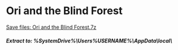 # Ori and the Blind Forest
[Save files: Ori and the Blind Forest.7z](Ori%20and%20the%20Blind%20Forest.7z?raw=true)
##### Extract to: %SystemDrive%\Users\%USERNAME%\AppData\local\